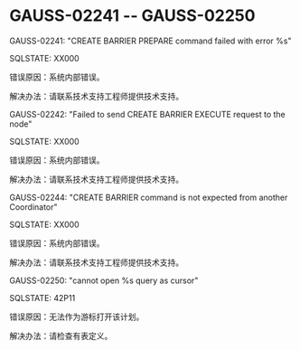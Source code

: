 # GAUSS-02241 -- GAUSS-02250

GAUSS-02241: "CREATE BARRIER PREPARE command failed with error %s"

SQLSTATE: XX000

错误原因：系统内部错误。

解决办法：请联系技术支持工程师提供技术支持。

GAUSS-02242: "Failed to send CREATE BARRIER EXECUTE request to the node"

SQLSTATE: XX000

错误原因：系统内部错误。

解决办法：请联系技术支持工程师提供技术支持。

GAUSS-02244: "CREATE BARRIER command is not expected from another Coordinator"

SQLSTATE: XX000

错误原因：系统内部错误。

解决办法：请联系技术支持工程师提供技术支持。

GAUSS-02250: "cannot open %s query as cursor"

SQLSTATE: 42P11

错误原因：无法作为游标打开该计划。

解决办法：请检查有表定义。

